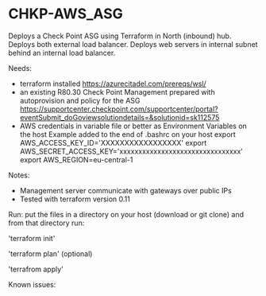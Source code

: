 # CHKP-AWS_ASG
Deploys a Check Point ASG using Terraform in North (inbound) hub.
Deploys both external load balancer.
Deploys web servers in internal subnet behind an internal load balancer.

Needs:
- terraform installed
    https://azurecitadel.com/prereqs/wsl/
- an existing R80.30 Check Point Management prepared with autoprovision and policy for the ASG
    https://supportcenter.checkpoint.com/supportcenter/portal?eventSubmit_doGoviewsolutiondetails=&solutionid=sk112575
- AWS credentials in variable file or better as Environment Variables on the host
    Example added to the end of .bashrc on your host
        export AWS_ACCESS_KEY_ID='XXXXXXXXXXXXXXXXX'
        export AWS_SECRET_ACCESS_KEY='xxxxxxxxxxxxxxxxxxxxxxxxxxxxxxxx'
        export AWS_REGION=eu-central-1

Notes:
- Management server communicate with gateways over public IPs
- Tested with terraform version 0.11

Run:
put the files in a directory on your host (download or git clone) and from that directory run:

'terraform init'

'terraform plan' (optional)

'terrafrom apply'

Known issues:
